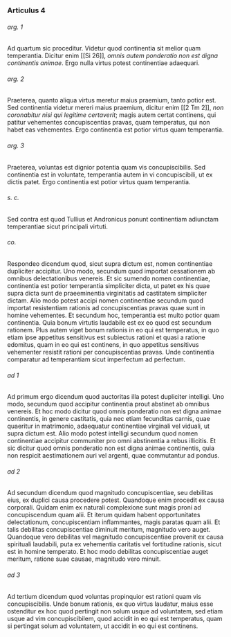 ### Articulus 4

###### arg. 1
Ad quartum sic proceditur. Videtur quod continentia sit melior quam temperantia. Dicitur enim [[Si 26]], *omnis autem ponderatio non est digna continentis animae*. Ergo nulla virtus potest continentiae adaequari.

###### arg. 2
Praeterea, quanto aliqua virtus meretur maius praemium, tanto potior est. Sed continentia videtur mereri maius praemium, dicitur enim [[2 Tm 2]], *non coronabitur nisi qui legitime certaverit*; magis autem certat continens, qui patitur vehementes concupiscentias pravas, quam temperatus, qui non habet eas vehementes. Ergo continentia est potior virtus quam temperantia.

###### arg. 3
Praeterea, voluntas est dignior potentia quam vis concupiscibilis. Sed continentia est in voluntate, temperantia autem in vi concupiscibili, ut ex dictis patet. Ergo continentia est potior virtus quam temperantia.

###### s. c.
Sed contra est quod Tullius et Andronicus ponunt continentiam adiunctam temperantiae sicut principali virtuti.

###### co.
Respondeo dicendum quod, sicut supra dictum est, nomen continentiae dupliciter accipitur. Uno modo, secundum quod importat cessationem ab omnibus delectationibus venereis. Et sic sumendo nomen continentiae, continentia est potior temperantia simpliciter dicta, ut patet ex his quae supra dicta sunt de praeeminentia virginitatis ad castitatem simpliciter dictam. Alio modo potest accipi nomen continentiae secundum quod importat resistentiam rationis ad concupiscentias pravas quae sunt in homine vehementes. Et secundum hoc, temperantia est multo potior quam continentia. Quia bonum virtutis laudabile est ex eo quod est secundum rationem. Plus autem viget bonum rationis in eo qui est temperatus, in quo etiam ipse appetitus sensitivus est subiectus rationi et quasi a ratione edomitus, quam in eo qui est continens, in quo appetitus sensitivus vehementer resistit rationi per concupiscentias pravas. Unde continentia comparatur ad temperantiam sicut imperfectum ad perfectum.

###### ad 1
Ad primum ergo dicendum quod auctoritas illa potest dupliciter intelligi. Uno modo, secundum quod accipitur continentia prout abstinet ab omnibus venereis. Et hoc modo dicitur quod omnis ponderatio non est digna animae continentis, in genere castitatis, quia nec etiam fecunditas carnis, quae quaeritur in matrimonio, adaequatur continentiae virginali vel viduali, ut supra dictum est. Alio modo potest intelligi secundum quod nomen continentiae accipitur communiter pro omni abstinentia a rebus illicitis. Et sic dicitur quod omnis ponderatio non est digna animae continentis, quia non respicit aestimationem auri vel argenti, quae commutantur ad pondus.

###### ad 2
Ad secundum dicendum quod magnitudo concupiscentiae, seu debilitas eius, ex duplici causa procedere potest. Quandoque enim procedit ex causa corporali. Quidam enim ex naturali complexione sunt magis proni ad concupiscendum quam alii. Et iterum quidam habent opportunitates delectationum, concupiscentiam inflammantes, magis paratas quam alii. Et talis debilitas concupiscentiae diminuit meritum, magnitudo vero auget. Quandoque vero debilitas vel magnitudo concupiscentiae provenit ex causa spirituali laudabili, puta ex vehementia caritatis vel fortitudine rationis, sicut est in homine temperato. Et hoc modo debilitas concupiscentiae auget meritum, ratione suae causae, magnitudo vero minuit.

###### ad 3
Ad tertium dicendum quod voluntas propinquior est rationi quam vis concupiscibilis. Unde bonum rationis, ex quo virtus laudatur, maius esse ostenditur ex hoc quod pertingit non solum usque ad voluntatem, sed etiam usque ad vim concupiscibilem, quod accidit in eo qui est temperatus, quam si pertingat solum ad voluntatem, ut accidit in eo qui est continens.

